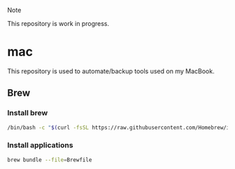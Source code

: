> [!NOTE]  
> This repository is work in progress.

# mac
This repository is used to automate/backup tools used on my MacBook.

## Brew
### Install brew
```bash
/bin/bash -c "$(curl -fsSL https://raw.githubusercontent.com/Homebrew/install/HEAD/install.sh)"
```

### Install applications
```bash
brew bundle --file=Brewfile
```
